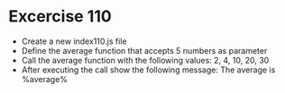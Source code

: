 # Excercise 110

* Create a new index110.js file
* Define the average function that accepts 5 numbers as parameter
* Call the average function with the following values: 2, 4, 10, 20, 30
* After executing the call show the following message: The average is %average%